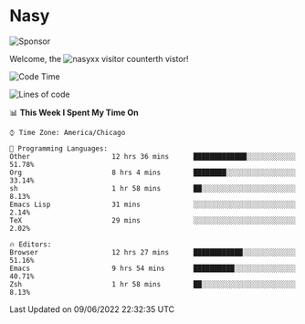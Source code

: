 # Nasy

<!--
<p align="center">
<img height="200" src="https://github-readme-stats.vercel.app/api?username=nasyxx&count_private=true&show_icons=true&theme=dracula&include_all_commits=true"/>
<img height="200" src="https://github-readme-stats.vercel.app/api/top-langs/?username=nasyxx&theme=dracula&hide=html,jupyter+notebook&count_private=true&show_icons=true"/>
</p>

  
----------------
-->

![Sponsor](https://img.shields.io/static/v1.svg?label=Sponsor&message=%E2%9D%A4&logo=GitHub&style=flat&color=pink)
 
Welcome, the ![nasyxx visitor counter](https://count.getloli.com/get/@nasyxx?theme=rule34)th vistor!
 
<!--START_SECTION:waka-->
![Code Time](http://img.shields.io/badge/Code%20Time-2%2C473%20hrs%2032%20mins-blue)

![Lines of code](https://img.shields.io/badge/From%20Hello%20World%20I%27ve%20Written-5%20Million%20lines%20of%20code-blue)

📊 **This Week I Spent My Time On** 

```text
⌚︎ Time Zone: America/Chicago

💬 Programming Languages: 
Other                    12 hrs 36 mins      █████████████░░░░░░░░░░░░   51.78% 
Org                      8 hrs 4 mins        ████████░░░░░░░░░░░░░░░░░   33.14% 
sh                       1 hr 58 mins        ██░░░░░░░░░░░░░░░░░░░░░░░   8.13% 
Emacs Lisp               31 mins             ░░░░░░░░░░░░░░░░░░░░░░░░░   2.14% 
TeX                      29 mins             ░░░░░░░░░░░░░░░░░░░░░░░░░   2.02%

🔥 Editors: 
Browser                  12 hrs 27 mins      ████████████░░░░░░░░░░░░░   51.16% 
Emacs                    9 hrs 54 mins       ██████████░░░░░░░░░░░░░░░   40.71% 
Zsh                      1 hr 58 mins        ██░░░░░░░░░░░░░░░░░░░░░░░   8.13%

```


 Last Updated on 09/06/2022 22:32:35 UTC
<!--END_SECTION:waka-->

<!-- ![visitors](https://visitor-badge.laobi.icu/badge?page_id=nasyxx.nasyxx) -->
